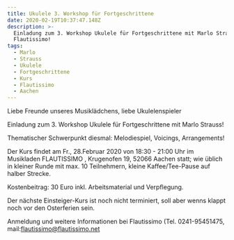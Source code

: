 ```yaml
---
title: Ukulele 3. Workshop für Fortgeschrittene
date: 2020-02-19T10:37:47.148Z
description: >-
  Einladung zum 3. Workshop Ukulele für Fortgeschrittene mit Marlo Strauss bei
  Flautissimo!
tags:
  - Marlo
  - Strauss
  - Ukulele
  - Fortgeschrittene
  - Kurs
  - Flautissimo
  - Aachen
---
```

Liebe Freunde unseres Musiklädchens, liebe Ukulelenspieler 

Einladung zum 3. Workshop Ukulele für Fortgeschrittene mit Marlo Strauss!

 Thematischer Schwerpunkt diesmal: Melodiespiel, Voicings, Arrangements! 

Der Kurs findet am Fr., 28.Februar 2020 von 18:30 - 21:00 Uhr im Musikladen FLAUTISSIMO , Krugenofen 19, 52066 Aachen statt; wie üblich in kleiner Runde mit max. 10 Teilnehmern, kleine Kaffee/Tee-Pause auf halber Strecke. 

Kostenbeitrag: 30 Euro inkl. Arbeitsmaterial und Verpflegung. 

Der nächste Einsteiger-Kurs ist noch nicht terminiert, soll aber wenns klappt noch vor den Osterferien sein. 

Anmeldung und weitere Informationen bei Flautissimo (Tel. 0241-95451475, mail:flautissimo@flautissimo.net

